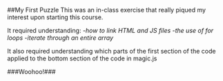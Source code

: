 ##My First Puzzle
This was an in-class exercise that really piqued my interest upon starting this course. 

It required understanding:
-*how to link HTML and JS files*
-*the use of for loops*
-*iterate through an entire array* 

It also required understanding which parts of the first section of the code applied to the bottom section of the code in magic.js

###Woohoo!###
